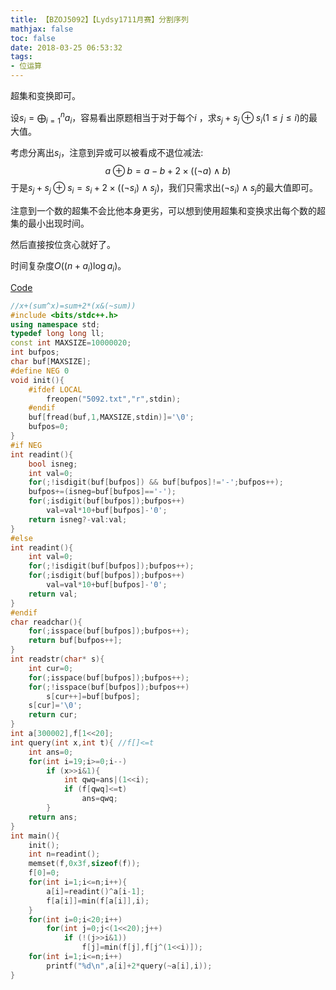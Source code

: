 ```yaml
---
title: 【BZOJ5092】【Lydsy1711月赛】分割序列
mathjax: false
toc: false
date: 2018-03-25 06:53:32
tags:
- 位运算
---
```

超集和变换即可。

<!-- more -->

设$s_i=\bigoplus_{i=1}^na_i$，容易看出原题相当于对于每个$i$ ，求$s_j+s_j \oplus s_i(1 \leq j \leq i)$的最大值。

考虑分离出$s_i$，注意到异或可以被看成不退位减法:
$$
a\oplus b=a-b+2\times ((\lnot a) \land b)
$$
于是$s_j+s_j \oplus s_i=s_i+2\times ((\lnot s_i) \land s_j)$，我们只需求出$(\lnot s_i) \land s_j$的最大值即可。

注意到一个数的超集不会比他本身更劣，可以想到使用超集和变换求出每个数的超集的最小出现时间。

然后直接按位贪心就好了。

时间复杂度$O((n+a_i) \log a_i)$。

[Code](https://github.com/q234rty/OJ-Codes/blob/master/BZOJ/5092.cpp)

```cpp
//x+(sum^x)=sum+2*(x&(~sum))
#include <bits/stdc++.h>
using namespace std;
typedef long long ll;
const int MAXSIZE=10000020;
int bufpos;
char buf[MAXSIZE];
#define NEG 0
void init(){
	#ifdef LOCAL
		freopen("5092.txt","r",stdin);
	#endif
	buf[fread(buf,1,MAXSIZE,stdin)]='\0';
	bufpos=0;
}
#if NEG
int readint(){
	bool isneg;
	int val=0;
	for(;!isdigit(buf[bufpos]) && buf[bufpos]!='-';bufpos++);
	bufpos+=(isneg=buf[bufpos]=='-');
	for(;isdigit(buf[bufpos]);bufpos++)
		val=val*10+buf[bufpos]-'0';
	return isneg?-val:val;
}
#else
int readint(){
	int val=0;
	for(;!isdigit(buf[bufpos]);bufpos++);
	for(;isdigit(buf[bufpos]);bufpos++)
		val=val*10+buf[bufpos]-'0';
	return val;
}
#endif
char readchar(){
	for(;isspace(buf[bufpos]);bufpos++);
	return buf[bufpos++];
}
int readstr(char* s){
	int cur=0;
	for(;isspace(buf[bufpos]);bufpos++);
	for(;!isspace(buf[bufpos]);bufpos++)
		s[cur++]=buf[bufpos];
	s[cur]='\0';
	return cur;
}
int a[300002],f[1<<20];
int query(int x,int t){ //f[]<=t
	int ans=0;
	for(int i=19;i>=0;i--)
		if (x>>i&1){
			int qwq=ans|(1<<i);
			if (f[qwq]<=t)
				ans=qwq;
		}
	return ans;
}
int main(){
	init();
	int n=readint();
	memset(f,0x3f,sizeof(f));
	f[0]=0;
	for(int i=1;i<=n;i++){
		a[i]=readint()^a[i-1];
		f[a[i]]=min(f[a[i]],i);
	}
	for(int i=0;i<20;i++)
		for(int j=0;j<(1<<20);j++)
			if (!(j>>i&1))
				f[j]=min(f[j],f[j^(1<<i)]);
	for(int i=1;i<=n;i++)
		printf("%d\n",a[i]+2*query(~a[i],i));
}
```
